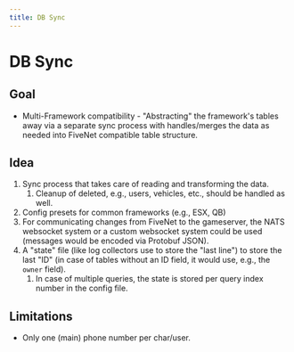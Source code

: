 ```yaml
---
title: DB Sync
---
```


# DB Sync

## Goal

- Multi-Framework compatibility - "Abstracting" the framework's tables away via a separate sync process with handles/merges the data as needed into FiveNet compatible table structure.

## Idea

1. Sync process that takes care of reading and transforming the data.
   1. Cleanup of deleted, e.g., users, vehicles, etc., should be handled as well.
2. Config presets for common frameworks (e.g., ESX, QB)
3. For communicating changes from FiveNet to the gameserver, the NATS websocket system or a custom websocket system could be used (messages would be encoded via Protobuf JSON).
4. A "state" file (like log collectors use to store the "last line") to store the last "ID" (in case of tables without an ID field, it would use, e.g., the `owner` field).
   1. In case of multiple queries, the state is stored per query index number in the config file.

## Limitations

- Only one (main) phone number per char/user.
